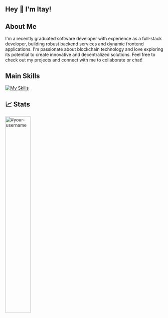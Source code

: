 ## Hey 👋 I'm Itay! 

## About Me

I'm a recently graduated software developer with experience as a full-stack developer, building robust backend services and dynamic frontend applications. I'm passionate about blockchain technology and love exploring its potential to create innovative and decentralized solutions. Feel free to check out my projects and connect with me to collaborate or chat!

## Main Skills
[![My Skills](https://skillicons.dev/icons?i=js,html,css,react,angular,java,cs,dotnet,cypress,solidity,docker,azure)](https://skillicons.dev)


## 📈 Stats
<span>
  <img width="40%" src="https://github-readme-stats.vercel.app/api/top-langs?username=nudeli&show_icons=true&theme=buefy&title_color=333d29&text_color=414833&bg_color=ffffff&locale=en&layout=compact&hide_border=true" alt="#your-username" />
</span>

<!--
**nudeli/nudeli** is a ✨ _special_ ✨ repository because its `README.md` (this file) appears on your GitHub profile.

Here are some ideas to get you started:

- 🔭 I’m currently working on ...
- 🌱 I’m currently learning ...
- 👯 I’m looking to collaborate on ...
- 🤔 I’m looking for help with ...
- 💬 Ask me about ...
- 📫 How to reach me: ...
- 😄 Pronouns: ...
- ⚡ Fun fact: ...
-->
